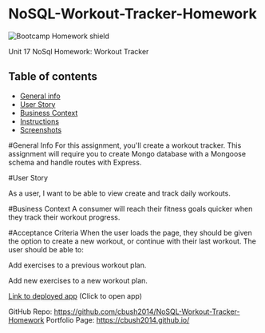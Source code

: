 # NoSQL-Workout-Tracker-Homework

![Bootcamp Homework shield](https://img.shields.io/badge/Bootcamp_NoSQL_Workout_Tracker_Homework-green)  

Unit 17 NoSql Homework: Workout Tracker
## Table of contents
* [General info](#general-info)  
* [User Story](#user-story)  
* [Business Context](#business-context)  
* [Instructions](#instructions)  
* [Screenshots](#screenshots) 

#General Info
For this assignment, you'll create a workout tracker. This assignment will require you to create Mongo database with a Mongoose schema and handle routes with Express.

#User Story

As a user, I want to be able to view create and track daily workouts.


#Business Context
A consumer will reach their fitness goals quicker when they track their workout progress.

#Acceptance Criteria
When the user loads the page, they should be given the option to create a new workout, or continue with their last workout.
The user should be able to:


Add exercises to a previous workout plan.


Add new exercises to a new workout plan.


[Link to deployed app](https://fathomless-basin-48623.herokuapp.com/) 
(Click to open app)

GitHub Repo:    https://github.com/cbush2014/NoSQL-Workout-Tracker-Homework
Portfolio Page:   https://cbush2014.github.io/